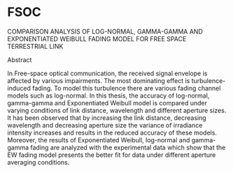 # FSOC
COMPARISON ANALYSIS OF LOG-NORMAL, GAMMA-GAMMA AND EXPONENTIATED WEIBULL FADING MODEL FOR FREE SPACE TERRESTRIAL LINK

Abstract

In Free-space optical communication, the received signal envelope is affected by various impairments. The most dominating effect is turbulence-induced fading. To model this turbulence there are various fading channel models such as log-normal. In this thesis, the accuracy of log-normal, gamma-gamma and Exponentiated Weibull model is compared under varying conditions of link distance, wavelength and different aperture sizes. It has been observed that by increasing the link distance, decreasing wavelength and decreasing aperture size the variance of irradiance intensity increases and results in the reduced accuracy of these models. Moreover, the results of Exponentiated Weibull, log-normal and gamma-gamma fading are analyzed with the experimental data which show that the EW fading model presents the better fit for data under different aperture averaging conditions.
